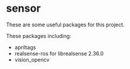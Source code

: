 # sensor

These are some useful packages for this project.

These packages including:
- apriltags
- realsense-ros for librealsense 2.36.0
- vision_opencv 
